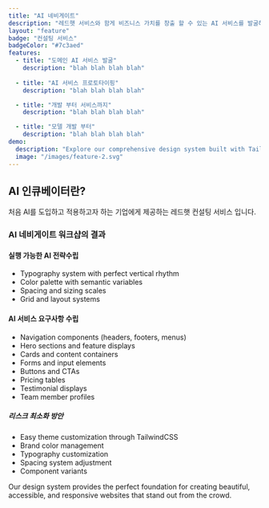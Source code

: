 ```yaml
---
title: "AI 네비게이트"
description: "레드햇 서비스와 함게 비즈니스 가치를 창출 할 수 있는 AI 서비스를 발굴하고 프로토타입을 구현합니다."
layout: "feature"
badge: "컨설팅 서비스"
badgeColor: "#7c3aed"
features:
  - title: "도메인 AI 서비스 발굴"
    description: "blah blah blah blah"
    
  - title: "AI 서비스 프로토타이핑"
    description: "blah blah blah blah"

  - title: "개발 부터 서비스까지"
    description: "blah blah blah blah"

  - title: "모델 개발 부터"
    description: "blah blah blah blah"
demo:
  description: "Explore our comprehensive design system built with TailwindCSS."
  image: "/images/feature-2.svg"
---
```


## AI 인큐베이터란?

처음 AI를 도입하고 적용하고자 하는 기업에게 제공하는 레드햇 컨설팅 서비스 입니다.

### AI 네비게이트 워크샵의 결과

#### 실행 가능한 AI 전략수립
- Typography system with perfect vertical rhythm
- Color palette with semantic variables
- Spacing and sizing scales
- Grid and layout systems

#### AI 서비스 요구사항 수립 
- Navigation components (headers, footers, menus)
- Hero sections and feature displays
- Cards and content containers
- Forms and input elements
- Buttons and CTAs
- Pricing tables
- Testimonial displays
- Team member profiles

##### 리스크 최소화 방안
- Easy theme customization through TailwindCSS
- Brand color management
- Typography customization
- Spacing system adjustment
- Component variants

Our design system provides the perfect foundation for creating beautiful, accessible, and responsive websites that stand out from the crowd.
